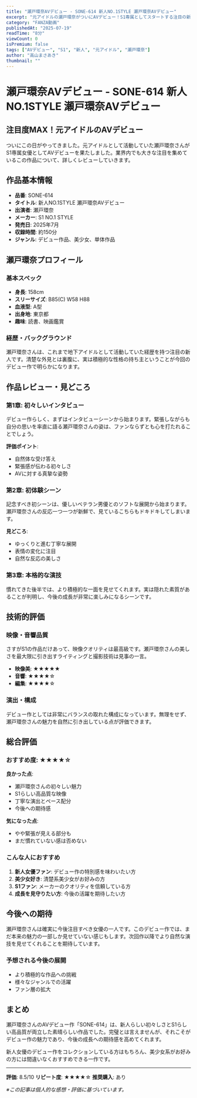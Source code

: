 ```yaml
---
title: "瀬戸環奈AVデビュー - SONE-614 新人NO.1STYLE 瀬戸環奈AVデビュー"
excerpt: "元アイドルの瀬戸環奈がついにAVデビュー！S1専属としてスタートする注目の新人女優を詳しくレビューします。"
category: "FANZA動画"
publishedAt: "2025-07-19"
readTime: "8分"
viewCount: 0
isPremium: false
tags: ["AVデビュー", "S1", "新人", "元アイドル", "瀬戸環奈"]
author: "高山まさあき"
thumbnail: ""
---
```


# 瀬戸環奈AVデビュー - SONE-614 新人NO.1STYLE 瀬戸環奈AVデビュー

## 注目度MAX！元アイドルのAVデビュー

ついにこの日がやってきました。元アイドルとして活動していた瀬戸環奈さんがS1専属女優としてAVデビューを果たしました。業界内でも大きな注目を集めているこの作品について、詳しくレビューしていきます。

## 作品基本情報

- **品番**: SONE-614
- **タイトル**: 新人NO.1STYLE 瀬戸環奈AVデビュー
- **出演者**: 瀬戸環奈
- **メーカー**: S1 NO.1 STYLE
- **発売日**: 2025年7月
- **収録時間**: 約150分
- **ジャンル**: デビュー作品、美少女、単体作品

## 瀬戸環奈プロフィール

### 基本スペック
- **身長**: 158cm
- **スリーサイズ**: B85(C) W58 H88
- **血液型**: A型
- **出身地**: 東京都
- **趣味**: 読書、映画鑑賞

### 経歴・バックグラウンド
瀬戸環奈さんは、これまで地下アイドルとして活動していた経歴を持つ注目の新人です。清楚な外見とは裏腹に、実は積極的な性格の持ち主ということが今回のデビュー作で明らかになります。

## 作品レビュー・見どころ

### 第1章: 初々しいインタビュー
デビュー作らしく、まずはインタビューシーンから始まります。緊張しながらも自分の思いを率直に語る瀬戸環奈さんの姿は、ファンならずとも心を打たれることでしょう。

**評価ポイント**:
- 自然体な受け答え
- 緊張感が伝わる初々しさ
- AVに対する真摯な姿勢

### 第2章: 初体験シーン
記念すべき初シーンは、優しいベテラン男優とのソフトな展開から始まります。瀬戸環奈さんの反応一つ一つが新鮮で、見ているこちらもドキドキしてしまいます。

**見どころ**:
- ゆっくりと進む丁寧な展開
- 表情の変化に注目
- 自然な反応の美しさ

### 第3章: 本格的な演技
慣れてきた後半では、より積極的な一面を見せてくれます。実は隠れた素質があることが判明し、今後の成長が非常に楽しみになるシーンです。

## 技術的評価

### 映像・音響品質
さすがS1の作品だけあって、映像クオリティは最高級です。瀬戸環奈さんの美しさを最大限に引き出すライティングと撮影技術は見事の一言。

- **映像美**: ★★★★★
- **音響**: ★★★★☆
- **編集**: ★★★★☆

### 演出・構成
デビュー作としては非常にバランスの取れた構成になっています。無理をせず、瀬戸環奈さんの魅力を自然に引き出している点が評価できます。

## 総合評価

### おすすめ度: ★★★★☆

**良かった点**:
- 瀬戸環奈さんの初々しい魅力
- S1らしい高品質な映像
- 丁寧な演出とペース配分
- 今後への期待感

**気になった点**:
- やや緊張が見える部分も
- まだ慣れていない感は否めない

### こんな人におすすめ

1. **新人女優ファン**: デビュー作の特別感を味わいたい方
2. **美少女好き**: 清楚系美少女がお好みの方
3. **S1ファン**: メーカーのクオリティを信頼している方
4. **成長を見守りたい方**: 今後の活躍を期待したい方

## 今後への期待

瀬戸環奈さんは確実に今後注目すべき女優の一人です。このデビュー作では、まだ本来の魅力の一部しか見せていない感じもします。次回作以降でより自然な演技を見せてくれることを期待しています。

### 予想される今後の展開
- より積極的な作品への挑戦
- 様々なジャンルでの活躍
- ファン層の拡大

## まとめ

瀬戸環奈さんのAVデビュー作「SONE-614」は、新人らしい初々しさとS1らしい高品質が両立した素晴らしい作品でした。完璧とは言えませんが、それこそがデビュー作の魅力であり、今後の成長への期待感を高めてくれます。

新人女優のデビュー作をコレクションしている方はもちろん、美少女系がお好みの方には間違いなくおすすめできる一作です。

---

**評価**: 8.5/10
**リピート度**: ★★★★☆
**推奨購入**: あり

*※この記事は個人的な感想・評価に基づいています。*